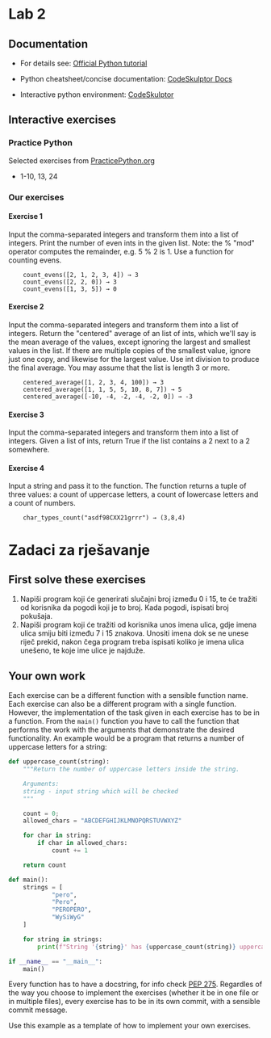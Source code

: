 # Lab 2

## Documentation

- For details see: [Official Python tutorial](https://docs.python.org/3/tutorial/index.html)

- Python cheatsheet/concise documentation: [CodeSkulptor Docs](https://py3.codeskulptor.org/docs.html#tabs-Types)

- Interactive python environment: [CodeSkulptor](https://py3.codeskulptor.org/)

## Interactive exercises

### Practice Python

Selected exercises from [PracticePython.org](https://www.practicepython.org/)

- 1-10, 13, 24

### Our exercises

#### Exercise 1

Input the comma-separated integers and transform them into a list of integers.
Print the number of even ints in the given list. Note: the % "mod" operator computes the remainder, e.g. 5 % 2 is 1.
Use a function for counting evens.

        count_evens([2, 1, 2, 3, 4]) → 3
        count_evens([2, 2, 0]) → 3
        count_evens([1, 3, 5]) → 0


#### Exercise 2

Input the comma-separated integers and transform them into a list of integers.
Return the "centered" average of an list of ints, which we'll say is the mean
average of the values, except ignoring the largest and smallest values in the
list. If there are multiple copies of the smallest value, ignore just one copy,
and likewise for the largest value. Use int division to produce the final
average. You may assume that the list is length 3 or more.

        centered_average([1, 2, 3, 4, 100]) → 3
        centered_average([1, 1, 5, 5, 10, 8, 7]) → 5
        centered_average([-10, -4, -2, -4, -2, 0]) → -3

#### Exercise 3

Input the comma-separated integers and transform them into a list of integers.
Given a list of ints, return True if the list contains a 2 next to a 2 somewhere.

#### Exercise 4

Input a string and pass it to the function. The function returns a tuple of
three values: a count of uppercase letters, a count of lowercase letters and a
count of numbers.

        char_types_count("asdf98CXX21grrr") → (3,8,4) 

# Zadaci za rješavanje

## First solve these exercises

1. Napiši program koji će generirati slučajni broj između 0 i 15, te će tražiti od korisnika da pogodi koji je to broj. Kada pogodi, ispisati broj pokušaja.
2. Napiši program koji će tražiti od korisnika unos imena ulica, gdje imena ulica smiju biti između 7 i 15 znakova. Unositi imena dok se ne unese riječ prekid, nakon čega program treba ispisati koliko je imena ulica unešeno, te koje ime ulice je najduže.


## Your own work

Each exercise can be a different function with a sensible function name. Each
exercise can also be a different program with a single function. However, the
implementation of the task given in each exercise has to be in a function. From
the `main()` function you have to call the function that performs the work with
the arguments that demonstrate the desired functionality. An example would be a
program that returns a number of uppercase letters for a string:

```python
def uppercase_count(string):
    """Return the number of uppercase letters inside the string.

    Arguments:
    string - input string which will be checked
    """

    count = 0;
    allowed_chars = "ABCDEFGHIJKLMNOPQRSTUVWXYZ"

    for char in string:
        if char in allowed_chars:
            count += 1

    return count

def main():
    strings = [
            "pero", 
            "Pero",
            "PEROPERO",
            "WySiWyG"
    ]   

    for string in strings:
        print(f"String '{string}' has {uppercase_count(string)} uppercase letters")

if __name__ == "__main__":
    main()
```

Every function has to have a docstring, for info check [PEP 275](https://www.python.org/dev/peps/pep-0257/).
Regardles of the way you choose to implement the exercises (whether it be in
one file or in multiple files), every exercise has to be in its own commit,
with a sensible commit message.

Use this example as a template of how to implement your own exercises.


